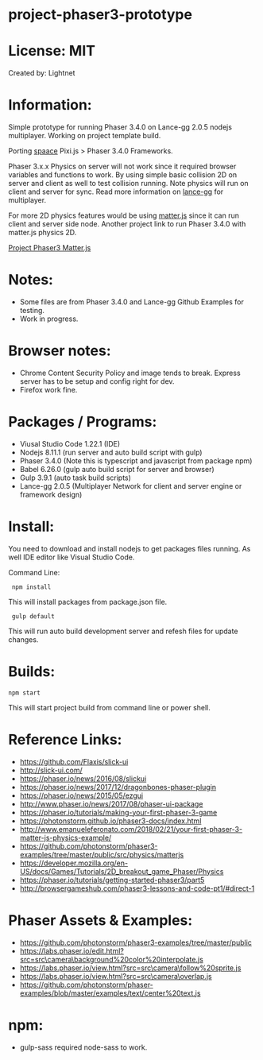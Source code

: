 # project-phaser3-prototype

# License: MIT

Created by: Lightnet

# Information:
 Simple prototype for running Phaser 3.4.0 on Lance-gg 2.0.5 nodejs multiplayer. Working on project template build.

 Porting [spaace](https://github.com/lance-gg/spaaace) Pixi.js > Phaser 3.4.0 Frameworks.

 Phaser 3.x.x Physics on server will not work since it required browser variables and functions to work. By using simple basic collision 2D on server and client as well to test collision running. Note physics will run on client and server for sync. Read more information on [lance-gg](http://lance.gg/) for multiplayer.

 For more 2D physics features would be using [matter.js](http://brm.io/matter-js/) since it can run client and server side node. Another project link to run Phaser 3.4.0 with matter.js physics 2D.

 [Project Phaser3 Matter.js](https://github.com/Lightnet/project-phaser3-matterjs)

# Notes:
 * Some files are from Phaser 3.4.0 and Lance-gg Github Examples for testing.
 * Work in progress.

# Browser notes:
 * Chrome Content Security Policy and image tends to break. Express server has to be setup and config right for dev.
 * Firefox work fine.

# Packages / Programs:
 * Viusal Studio Code 1.22.1 (IDE)
 * Nodejs 8.11.1 (run server and auto build script with gulp)
 * Phaser 3.4.0 (Note this is typescript and javascript from package npm)
 * Babel 6.26.0 (gulp auto build script for server and browser)
 * Gulp 3.9.1 (auto task build scripts)
 * Lance-gg 2.0.5 (Multiplayer Network for client and server engine or framework design)

# Install:

You need to download and install nodejs to get packages files running. As well IDE editor like Visual Studio Code.

Command Line:
```
 npm install
```
This will install packages from package.json file.


```
 gulp default 
```
This will run auto build development server and refesh files for update changes.

# Builds:

```
npm start
```
 This will start project build from command line or power shell.

 
# Reference Links:
 * https://github.com/Flaxis/slick-ui
 * http://slick-ui.com/
 * https://phaser.io/news/2016/08/slickui
 * https://phaser.io/news/2017/12/dragonbones-phaser-plugin
 * https://phaser.io/news/2015/05/ezgui
 * http://www.phaser.io/news/2017/08/phaser-ui-package
 * https://phaser.io/tutorials/making-your-first-phaser-3-game
 * https://photonstorm.github.io/phaser3-docs/index.html
 * http://www.emanueleferonato.com/2018/02/21/your-first-phaser-3-matter-js-physics-example/
 * https://github.com/photonstorm/phaser3-examples/tree/master/public/src/physics/matterjs
 * https://developer.mozilla.org/en-US/docs/Games/Tutorials/2D_breakout_game_Phaser/Physics
 * https://phaser.io/tutorials/getting-started-phaser3/part5
 * http://browsergameshub.com/phaser3-lessons-and-code-pt1/#direct-1

# Phaser Assets & Examples: 
 * https://github.com/photonstorm/phaser3-examples/tree/master/public
 * https://labs.phaser.io/edit.html?src=src\camera\background%20color%20interpolate.js
 * https://labs.phaser.io/view.html?src=src\camera\follow%20sprite.js
 * https://labs.phaser.io/view.html?src=src\camera\overlap.js
 * https://github.com/photonstorm/phaser-examples/blob/master/examples/text/center%20text.js

# npm:
 * gulp-sass required node-sass to work.